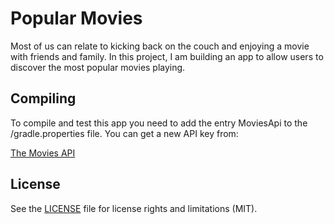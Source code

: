 # Popular Movies

Most of us can relate to kicking back on the couch and enjoying a movie with friends and family. In this project, I am building an app to allow users to discover the most popular movies playing.

## Compiling

To compile and test this app you need to add the entry MoviesApi to the /gradle.properties file. You can get a new API key from:

[The Movies API](https://www.themoviedb.org/settings/api)

## License

See the [LICENSE](LICENSE.md) file for license rights and limitations (MIT).